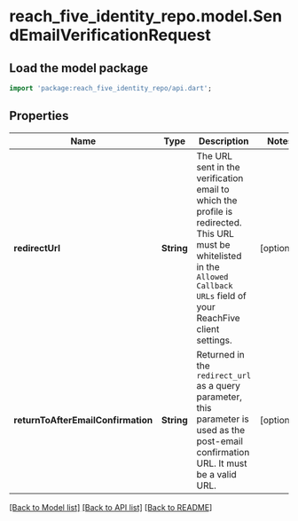 # reach_five_identity_repo.model.SendEmailVerificationRequest

## Load the model package
```dart
import 'package:reach_five_identity_repo/api.dart';
```

## Properties
Name | Type | Description | Notes
------------ | ------------- | ------------- | -------------
**redirectUrl** | **String** | The URL sent in the verification email to which the profile is redirected. This URL must be whitelisted in the `Allowed Callback URLs` field of your ReachFive client settings. | [optional] 
**returnToAfterEmailConfirmation** | **String** | Returned in the `redirect_url` as a query parameter, this parameter is used as the post-email confirmation URL. It must be a valid URL. | [optional] 

[[Back to Model list]](../README.md#documentation-for-models) [[Back to API list]](../README.md#documentation-for-api-endpoints) [[Back to README]](../README.md)


